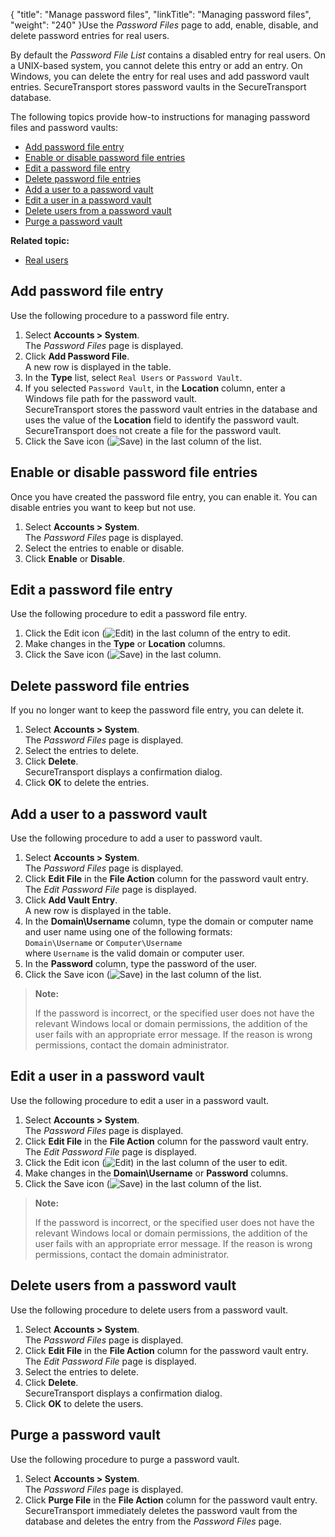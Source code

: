 {
    "title": "Manage password files",
    "linkTitle": "Managing password files",
    "weight": "240"
}Use the *Password Files* page to add, enable, disable, and delete password entries for real users.

By default the *Password File List* contains a disabled entry for real users. On a UNIX-based system, you cannot delete this entry or add an entry. On Windows, you can delete the entry for real uses and add password vault entries. <span class="mc-variable axway_variables.Component_Short_Name variable">SecureTransport</span> stores password vaults in the <span class="mc-variable axway_variables.Component_Short_Name variable">SecureTransport</span> database.

The following topics provide how-to instructions for managing password files and password vaults:

-   <a href="#Add_pass" class="MCXref xref">Add password file entry</a>
-   <a href="#Enable" class="MCXref xref">Enable or disable password file entries</a>
-   <a href="#Edit" class="MCXref xref">Edit a password file entry</a>
-   <a href="#Delete" class="MCXref xref">Delete password file entries</a>
-   <a href="#Add" class="MCXref xref">Add a user to a password vault</a>
-   <a href="#Edit_user" class="MCXref xref">Edit a user in a password vault</a>
-   <a href="#Delete_users" class="MCXref xref">Delete users from a password vault</a>
-   <a href="#Purge" class="MCXref xref">Purge a password vault</a>

**Related topic:**

-   <a href="../c_st_real_users" class="MCXref xref">Real users</a>

<span id="Add_pass"></span>

## Add password file entry

Use the following procedure to a password file entry.

1.  Select **Accounts > System**.  
    The *Password Files* page is displayed.
2.  Click **Add Password File**.  
    A new row is displayed in the table.
3.  In the **Type** list, select `Real Users` or `Password Vault`.
4.  If you selected `Password Vault`, in the **Location** column, enter a Windows file path for the password vault.  
    <span class="mc-variable axway_variables.Component_Short_Name variable">SecureTransport</span> stores the password vault entries in the database and uses the value of the **Location** field to identify the password vault. <span class="mc-variable axway_variables.Component_Short_Name variable">SecureTransport</span> does not create a file for the password vault.
5.  Click the Save icon (![Save](/Images/SecureTransport/SaveIcon_13x13.png)) in the last column of the list.

<span id="Enable"></span>

## Enable or disable password file entries

Once you have created the password file entry, you can enable it. You can disable entries you want to keep but not use.

1.  Select **Accounts > System**.  
    The *Password Files* page is displayed.
2.  Select the entries to enable or disable.
3.  Click **Enable** or **Disable**.

<span id="Edit"></span>

## Edit a password file entry

Use the following procedure to edit a password file entry.

1.  Click the Edit icon (![Edit](/Images/SecureTransport/EditIcon_12x13.png)) in the last column of the entry to edit.
2.  Make changes in the **Type** or **Location** columns.
3.  Click the Save icon (![Save](/Images/SecureTransport/SaveIcon_13x13.png)) in the last column.

<span id="Delete"></span>

## Delete password file entries

If you no longer want to keep the password file entry, you can delete it.

1.  Select **Accounts > System**.  
    The *Password Files* page is displayed.
2.  Select the entries to delete.
3.  Click **Delete**.  
    <span class="mc-variable axway_variables.Component_Short_Name variable">SecureTransport</span> displays a confirmation dialog.
4.  Click **OK** to delete the entries.

<span id="Add"></span>

## Add a user to a password vault

Use the following procedure to add a user to password vault.

1.  Select **Accounts > System**.  
    The *Password Files* page is displayed.
2.  Click **Edit File** in the **File Action** column for the password vault entry.  
    The *Edit Password File* page is displayed.
3.  Click **Add Vault Entry**.  
    A new row is displayed in the table.
4.  In the **Domain\\Username** column, type the domain or computer name and user name using one of the following formats:  
    `Domain\Username` or `Computer\Username`  
    where `Username` is the valid domain or computer user.
5.  In the **Password** column, type the password of the user.
6.  Click the Save icon (![Save](/Images/SecureTransport/SaveIcon_13x13.png)) in the last column of the list.

> **Note:**
>
> If the password is incorrect, or the specified user does not have the relevant Windows local or domain permissions, the addition of the user fails with an appropriate error message. If the reason is wrong permissions, contact the domain administrator.

<span id="Edit_user"></span>

## Edit a user in a password vault

Use the following procedure to edit a user in a password vault.

1.  Select **Accounts > System**.  
    The *Password Files* page is displayed.
2.  Click **Edit File** in the **File Action** column for the password vault entry.  
    The *Edit Password File* page is displayed.
3.  Click the Edit icon (![Edit](/Images/SecureTransport/EditIcon_12x13.png)) in the last column of the user to edit.
4.  Make changes in the **Domain\\Username** or **Password** columns.
5.  Click the Save icon (![Save](/Images/SecureTransport/SaveIcon_13x13.png)) in the last column of the list.

> **Note:**
>
> If the password is incorrect, or the specified user does not have the relevant Windows local or domain permissions, the addition of the user fails with an appropriate error message. If the reason is wrong permissions, contact the domain administrator.

<span id="Delete_users"></span>

## Delete users from a password vault

Use the following procedure to delete users from a password vault.

1.  Select **Accounts > System**.  
    The *Password Files* page is displayed.
2.  Click **Edit File** in the **File Action** column for the password vault entry.  
    The *Edit Password File* page is displayed.
3.  Select the entries to delete.
4.  Click **Delete**.  
    <span class="mc-variable axway_variables.Component_Short_Name variable">SecureTransport</span> displays a confirmation dialog.
5.  Click **OK** to delete the users.

<span id="Purge"></span>

## Purge a password vault

Use the following procedure to purge a password vault.

1.  Select **Accounts > System**.  
    The *Password Files* page is displayed.
2.  Click **Purge File** in the **File Action** column for the password vault entry.  
    <span class="mc-variable axway_variables.Component_Short_Name variable">SecureTransport</span> immediately deletes the password vault from the database and deletes the entry from the *Password Files* page.
